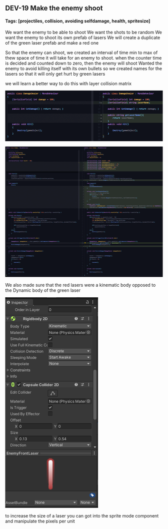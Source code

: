 ## DEV-19 Make the enemy shoot
#### Tags: [projectiles, collision, avoiding selfdamage, health, spritesize]


We want the enemy to be able to shoot
We want the shots to be random
We want the enemy to shoot its own prefab of lasers
We will create a duplicate of the green laser prefab and make a red one

So that the enemy can shoot, we created an interval of time min to max of thew space of time it will take for an enemy to shoot.
when the counter time is decided and counted down to zero, then the enemy will shoot
Wanted the enemy to avoid killing itself with its own bullets so we created names for the lasers so that it will only get hurt by green lasers

we will learn a better way to do this with layer collision matrix

![](../images/DEV-19-A.png)


![](../images/DEV-19-B.png)


We also made sure that the red lasers were a kinematic body opposed to the Dynamic body of the green laser

![](../images/DEV-19-C.png)

to increase the size of a laser you can got into the sprite mode component and manipulate the pixels per unit